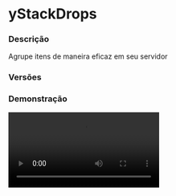 # yStackDrops
<secondary-label ref="gestão"/>

### Descrição
Agrupe itens de maneira eficaz em seu servidor

### Versões
<secondary-label ref="1.8"/>
<secondary-label ref="1.9"/>
<secondary-label ref="1.10"/>
<secondary-label ref="1.11"/>
<secondary-label ref="1.12"/>
<secondary-label ref="1.13"/>
<secondary-label ref="1.14"/>
<secondary-label ref="1.15"/>
<secondary-label ref="1.16"/>
<secondary-label ref="1.17"/>
<secondary-label ref="1.18"/>
<secondary-label ref="1.19"/>
<secondary-label ref="1.20"/>
<secondary-label ref="1.21"/>

### Demonstração
<video src="//www.youtube.com/watch?v=iBhUqs88uX4"/>


<chapter title="Comandos" id="commands" collapsible="true">
<code-block lang="plain text">/stackdrops&nbsp;- Envia a mensagem de ajuda
/stackdrops reload&nbsp;- Recarrega as configurações</code-block>
</chapter>

<chapter title="Permissões" id="permissions" collapsible="true">
<code-block lang="plain text">ystackdrops.use - Permissão para o /stackdrops
ystackdrops.admin.reload - Permissão para o /stackdrops reload</code-block>
</chapter>

## Configuração
<primary-label ref="config"/>
Confira os arquivos de configuração deste plugin e revise os detalhes para garantir uma implementação correta.

<chapter title="Arquivos de Configuração" collapsible="true">
<chapter title="Estrutura do diretório" collapsible="false">
<code-block lang="plain text" ignore-vars="true">
Estrutura do diretório:
└── yStackDrops/
    ├── commands.yml
    ├── config.yml
    └── messages.yml
</code-block>
</chapter>

<chapter title="commands.yml" collapsible="true">
<code-block lang="yaml" ignore-vars="true">
<![CDATA[
#     ___                                          _
#    / __\___  _ __ ___  _ __ ___   __ _ _ __   __| |___
#   / /  / _ \| '_ ` _ \| '_ ` _ \ / _` | '_ \ / _` / __|
#  / /__| (_) | | | | | | | | | | | (_| | | | | (_| \__ \
#  \____/\___/|_| |_| |_|_| |_| |_|\__,_|_| |_|\__,_|___/
#
# Lista de commands do plugin.

# Utilize "command|command" para criar aliases.
# Por exemplo: "gm|gamemode"
# Você pode criar quantas aliases quiser.
commands:
  stackdrops: 'stackdrops|stackdrop'
]]>
</code-block>
</chapter>

<chapter title="config.yml" collapsible="true">
<code-block lang="yaml" ignore-vars="true">
<![CDATA[
#         ____  _             _    ____
#  _   _/ ___|| |_ __ _  ___| | _|  _ \ _ __ ___  _ __  ___
# | | | \___ \| __/ _` |/ __| |/ / | | | '__/ _ \| '_ \/ __|
# | |_| |___) | || (_| | (__|   <| |_| | | | (_) | |_) \__ \
#  \__, |____/ \__\__,_|\___|_|\_\____/|_|  \___/| .__/|___/
#  |___/                                         |_|
#
# Discord: discord.ystoreplugins.com.br
# Site: ystoreplugins.com.br
#

#   __      _   _   _
#  / _\ ___| |_| |_(_)_ __   __ _ ___
#  \ \ / _ \ __| __| | '_ \ / _` / __|
#  _\ \  __/ |_| |_| | | | | (_| \__ \
#  \__/\___|\__|\__|_|_| |_|\__, |___/
#
# Sistemas principais.

# Sistemas gerais
general:
  # Raio para stackar os itens
  # em blocos
  stack-radius: 5
  # Som ao pegar um item
  sound: ITEM_PICKUP
  # Lista de mundos que o plugin não irá funcionar
  world-blacklist: []
  # Lista de materiais que não serão stackados
  material-blacklist: []
  # Lista de NBT-TAGS que não serão stackadas
  nbt-tag-blacklist: []

# Sistema de black-list de spawn natural de itens
# por exemplo, o cacto gerado pela farm
# NÃO AFETA ITENS DROPADOS POR JOGADORES (SOMENTE NO BLACKLIST GENERAL)
spawn-blacklist:
  # Lista de materiais que não serão stackados naturalmente
  material: [ 'CACTUS' ]
  # Lista de NBT-TAGS que não serão stackadas naturalmente
  nbt-tag: []

# Sistema de nome em cima do item
custom-name:
  # Ativar o sistema
  enabled: true
  # Formato do nome
  format: '&f{amount}x &a{material}'

]]>
</code-block>
</chapter>

<chapter title="messages.yml" collapsible="true">
<code-block lang="yaml" ignore-vars="true">
<![CDATA[
#
#    /\/\   ___  ___ ___  __ _  __ _  ___  ___
#   /    \ / _ \/ __/ __|/ _` |/ _` |/ _ \/ __|
#  / /\/\ \  __/\__ \__ \ (_| | (_| |  __/\__ \
#  \/    \/\___||___/___/\__,_|\__, |\___||___/
#                              |___/
#
# Mensagens a serem enviadas pelo plugin.

chat:
  syntax: '&cUse: /{command} {syntax}'
  target: '&cJogador {player} não encontrado.'
  number: '&cO argumento não é um número.'
  permission: '&cVocê não tem permissão para fazer isto.'
  console: '&cApenas jogadores in-game podem realizar esta ação.'
  cancelled: '&cVocê cancelou a ação.'
  reload: '&aConfigurações recarregadas com sucesso.'
  help: |
    &r
    &a<--> Comandos do stack-drops <-->
    &r
    &f > &a/stackdrops &8- &7Ver a mensagem de ajuda.
    &f > &a/stackdrops reload &8- &7Recarrega as configurações.
    &r
]]>
</code-block>
</chapter>

</chapter>


## Erros comuns
<primary-label ref="errors"/>

Antes de configurar o plugin, revise os pontos listados aqui para evitar problemas frequentes durante a configuração.

<seealso style="cards">
    <category ref="wrs">
        <a href="yplugins.md"></a>        <a href="https://ystoreplugins.com.br/plugins/detalhes/163-yStackDrops">Site do plugin yStackDrops</a>
    </category>
</seealso>